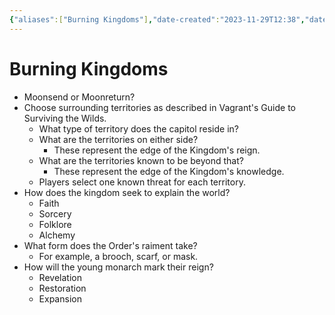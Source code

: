 ```yaml
---
{"aliases":["Burning Kingdoms"],"date-created":"2023-11-29T12:38","date-modified":"2023-12-22T23:28","dg-publish":true,"tags":["moonrise"],"title":"Burning Kingdoms","dg-path":"moonrise/burning kingdoms.md","permalink":"/moonrise/burning-kingdoms/","dgPassFrontmatter":true,"updated":"2023-12-22T23:28"}
---
```



# Burning Kingdoms

- Moonsend or Moonreturn?
- Choose surrounding territories as described in Vagrant's Guide to Surviving the Wilds.
  - What type of territory does the capitol reside in?
  - What are the territories on either side?
    - These represent the edge of the Kingdom's reign.
  - What are the territories known to be beyond that?
    - These represent the edge of the Kingdom's knowledge.
  - Players select one known threat for each territory.
- How does the kingdom seek to explain the world?
  - Faith
  - Sorcery
  - Folklore
  - Alchemy
- What form does the Order's raiment take?
  - For example, a brooch, scarf, or mask.
- How will the young monarch mark their reign?
  - Revelation
  - Restoration
  - Expansion

